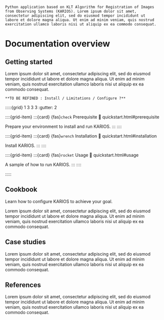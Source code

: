 <!-- # Welcome to Karios's documentation! -->

```{rst-class} font-weight-bold big-font
Python application based on KLT Algorithm for Registration of Images from Observing Systems (KARIOS). Lorem ipsum dolor sit amet, consectetur adipiscing elit, sed do eiusmod tempor incididunt ut labore et dolore magna aliqua. Ut enim ad minim veniam, quis nostrud exercitation ullamco laboris nisi ut aliquip ex ea commodo consequat.
```

# Documentation overview

## Getting started

Lorem ipsum dolor sit amet, consectetur adipiscing elit, sed do eiusmod tempor incididunt ut labore et dolore magna aliqua. Ut enim ad minim veniam, quis nostrud exercitation ullamco laboris nisi ut aliquip ex ea commodo consequat.

<!--
1 3 3 3 with gutter 2 allows to have a good vertical alignment
trick found here : https://docs.sepal.io/en/latest/_sources/index.rst.txt
-->

```{todo}
**TO BE REFINED : Install / Limitations / Configure ?**
```

:::::{grid} 1 3 3 3
:gutter: 2

::::{grid-item}
:::{card} {fas}`check` Prerequisite
:link: quickstart.html#prerequisite

Prepare your environment to install and run KARIOS.
:::
::::

::::{grid-item}
:::{card} {fas}`wrench` Installation
:link: quickstart.html#installation

Install KARIOS.
:::
::::

::::{grid-item}
:::{card} {fas}`rocket` Usage
:link: quickstart.html#usage

A sample of how to run KARIOS.
:::
::::

:::::

## Cookbook

Learn how to configure KARIOS to achieve your goal.

Lorem ipsum dolor sit amet, consectetur adipiscing elit, sed do eiusmod tempor incididunt ut labore et dolore magna aliqua. Ut enim ad minim veniam, quis nostrud exercitation ullamco laboris nisi ut aliquip ex ea commodo consequat.

## Case studies

Lorem ipsum dolor sit amet, consectetur adipiscing elit, sed do eiusmod tempor incididunt ut labore et dolore magna aliqua. Ut enim ad minim veniam, quis nostrud exercitation ullamco laboris nisi ut aliquip ex ea commodo consequat.

## References

Lorem ipsum dolor sit amet, consectetur adipiscing elit, sed do eiusmod tempor incididunt ut labore et dolore magna aliqua. Ut enim ad minim veniam, quis nostrud exercitation ullamco laboris nisi ut aliquip ex ea commodo consequat.

